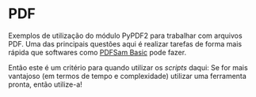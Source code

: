 # PDF
Exemplos de utilização do módulo PyPDF2 para trabalhar com arquivos PDF. 
Uma das principais questões aqui é realizar tarefas de forma mais rápida que softwares como [PDFSam Basic](https://pdfsam.org/pt/pdfsam-basic/) pode fazer.

Então este é um critério para quando utilizar os *scripts* daqui: Se for mais vantajoso (em termos de tempo e complexidade) utilizar uma ferramenta pronta, então utilize-a!

